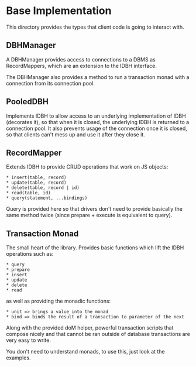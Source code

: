 # Base Implementation #
This directory provides the types that client code is going to interact with.

## DBHManager ##
A DBHManager provides access to connections to a DBMS as RecordMappers, which are an extension to the IDBH interface.

The DBHManager also provides a method to run a transaction monad with a connection from its connection pool.

## PooledDBH ##
Implements IDBH to allow access to an underlying implementation of IDBH (decorates it), so that when it is closed, the underlying IDBH is returned to a connection pool. It also prevents usage of the connection once it is closed, so that clients can't mess up and use it after they close it.

## RecordMapper ##
Extends IDBH to provide CRUD operations that work on JS objects:

	* insert(table, record)
	* update(table, record)
	* delete(table, record | id)
	* read(table, id)
	* query(statement, ...bindings)

Query is provided here so that drivers don't need to provide basically the same method twice (since prepare + execute is equivalent to query).

## Transaction Monad ##
The small heart of the library. Provides basic functions which lift the IDBH operations such as:

	* query
	* prepare
	* insert
	* update
	* delete
	* read

as well as providing the monadic functions:
	
	* unit => brings a value into the monad
	* bind => binds the result of a transaction to parameter of the next

Along with the provided doM helper, powerful transaction scripts that compose nicely and that cannot be ran outside of database transactions are very easy to write.

You don't need to understand monads, to use this, just look at the examples.